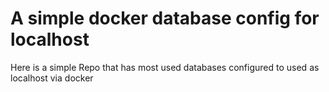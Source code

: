 # A simple docker database config for localhost

Here is a simple Repo that has most used databases configured to used as localhost via docker

